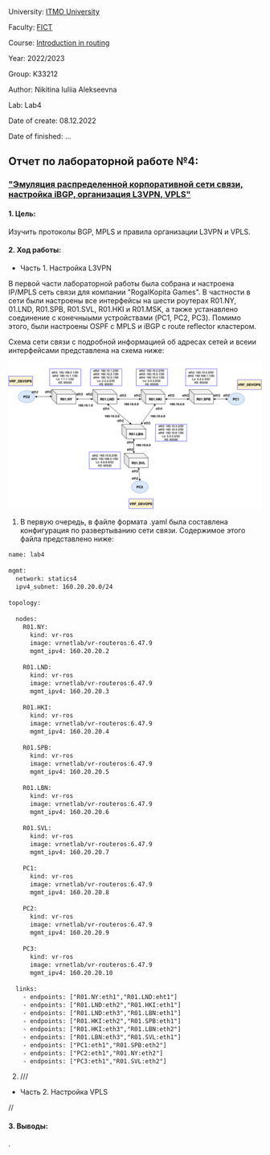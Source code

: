 University: [ITMO University](https://itmo.ru/ru/)

Faculty: [FICT](https://fict.itmo.ru)

Course: [Introduction in routing](https://github.com/itmo-ict-faculty/introduction-in-routing)

Year: 2022/2023

Group: K33212

Author: Nikitina Iuliia Alekseevna

Lab: Lab4

Date of create: 08.12.2022

Date of finished: ...

## Отчет по лабораторной работе №4:
### ["Эмуляция распределенной корпоративной сети связи, настройка iBGP, организация L3VPN, VPLS"](https://itmo-ict-faculty.github.io/introduction-in-routing/education/labs2022_2023/lab4/lab4/)

#### 1. Цель:

  Изучить протоколы BGP, MPLS и правила организации L3VPN и VPLS.


#### 2. Ход работы:

* Часть 1. Настройка L3VPN

В первой части лабораторной работы была собрана и настроена IP/MPLS сеть связи для компании "RogaIKopita Games". В частности в сети были настроены все интерфейсы на шести роутерах R01.NY, 01.LND, R01.SPB, R01.SVL, R01.HKI и R01.MSK, а также устанавлено соединение с конечныыми устройствами (PC1, PC2, PC3). Помимо этого, были настроены OSPF с MPLS и iBGP с route reflector кластером.

Схема сети связи с подробной информацией об адресах сетей и всеии интерфейсами представлена на схема ниже:

![схема](https://github.com/IuliiaNikitina1/2022_2023-introduction_in_routing-k33212-nikitina_i_a/blob/main/lab4/lab4.drawio.png)

1. В первую очередь, в файле формата .yaml была составлена конфигурация по развертыванию сети связи. Содержимое этого файла представлено ниже:

```
name: lab4

mgmt:
  network: statics4
  ipv4_subnet: 160.20.20.0/24

topology:
  
  nodes:
    R01.NY: 
      kind: vr-ros
      image: vrnetlab/vr-routeros:6.47.9 
      mgmt_ipv4: 160.20.20.2

    R01.LND:
      kind: vr-ros
      image: vrnetlab/vr-routeros:6.47.9
      mgmt_ipv4: 160.20.20.3

    R01.HKI:
      kind: vr-ros
      image: vrnetlab/vr-routeros:6.47.9
      mgmt_ipv4: 160.20.20.4

    R01.SPB:
      kind: vr-ros
      image: vrnetlab/vr-routeros:6.47.9
      mgmt_ipv4: 160.20.20.5

    R01.LBN:
      kind: vr-ros
      image: vrnetlab/vr-routeros:6.47.9
      mgmt_ipv4: 160.20.20.6
    
    R01.SVL:
      kind: vr-ros
      image: vrnetlab/vr-routeros:6.47.9
      mgmt_ipv4: 160.20.20.7

    PC1:
      kind: vr-ros
      image: vrnetlab/vr-routeros:6.47.9
      mgmt_ipv4: 160.20.20.8
    
    PC2:
      kind: vr-ros
      image: vrnetlab/vr-routeros:6.47.9
      mgmt_ipv4: 160.20.20.9

    PC3:
      kind: vr-ros
      image: vrnetlab/vr-routeros:6.47.9
      mgmt_ipv4: 160.20.20.10

  links:
    - endpoints: ["R01.NY:eth1","R01.LND:eht1"]
    - endpoints: ["R01.LND:eth2","R01.HKI:eth1"]
    - endpoints: ["R01.LND:eth3","R01.LBN:eth1"]
    - endpoints: ["R01.HKI:eth2","R01.SPB:eth1"]
    - endpoints: ["R01.HKI:eth3","R01.LBN:eth2"]
    - endpoints: ["R01.LBN:eth3","R01.SVL:eth1"]
    - endpoints: ["PC1:eth1","R01.SPB:eth2"]
    - endpoints: ["PC2:eth1","R01.NY:eth2"]
    - endpoints: ["PC3:eth1","R01.SVL:eth2"]
```

2. ///


* Часть 2. Настройка VPLS

//


#### 3. Выводы:

  .
